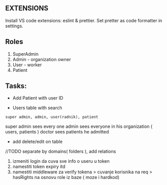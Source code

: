 ## EXTENSIONS

Install VS code extensions: eslint & prettier. Set pretter as code formatter in settings.

## Roles

1. SuperAdmin
2. Admin - organization owner
3. User - worker
4. Patient

## Tasks:

- Add Patient with user ID

- Users table with search

`super admin, admin, user(radnik), patient`

super admin sees every one admin sees everyone in his organization ( users, patients ) doctor sees
patients he admitted

- add delete/edit on table

//TODO separate by domains( folders ), add relations

1. izmeniti login da cuva sve info o useru u token
2. namestiti token expiry itd
3. namestiti middleware za verify tokena > cuvanje korisnika na req > hasRights na osnovu role iz
   baze ( moze i hardkod)
